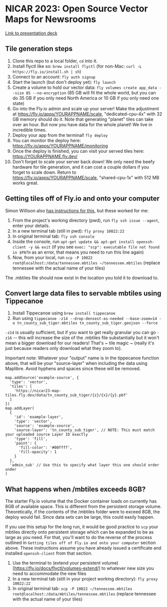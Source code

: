 # NICAR 2023: Open Source Vector Maps for Newsrooms

[Link to presentation deck](https://docs.google.com/presentation/d/1H9S_1h4-ezYZ0ixaUG_zPne1ufkk3prai-XXOKA1Pxc/edit#slide=id.g1c296784c18_0_349)

## Tile generation steps

1. Clone this repo to a local folder, `cd` into it.
1. Install flyctl like so: `brew install flyctl` (for non-Mac: `curl -L https://fly.io/install.sh | sh`)
1. Connect to an account: `fly auth signup`
1. Start the launch (but don't deploy yet): `fly launch`
1. Create a volume to hold our vector data: `fly volumes create app_data --size 85 --no-encryption` (85 GB will fit the whole world, but you can do 35 GB if you only need North America or 10 GB if you only need one state)
1. Go into the Fly.io admin and scale up your server! Make the adjustment at https://fly.io/apps/YOURAPPNAME/scale, "dedicated-cpu-4x" with 32 GB memory should do it. Note that generating "planet" tiles can take over an hour. But now you have data for the whole planet! We live in incredible times.
1. Deploy your app from the terminal! `fly deploy`
1. You can monitor the deploy here: https://fly.io/apps/YOURAPPNAME/monitoring
1. Once the deploy is finished, you can visit your served tiles here: https://YOURAPPNAME.fly.dev/
1. Don't forget to scale your server back down! We only need the beefy hardware for tile generation, and it can cost a couple dollars if you forget to scale down. Return to https://fly.io/apps/YOURAPPNAME/scale, "shared-cpu-1x" with 512 MB works great.

## Getting tiles off of Fly.io and onto your computer

Simon Willison also [has instructions for this](https://til.simonwillison.net/fly/scp), but these worked for me:

1. From the project's working directory (pwd), run `fly ssh issue --agent`, enter your details.
1. In a new terminal tab (still in pwd): `fly proxy 10022:22`
1. In original terminal tab: `fly ssh console`
1. Inside the console, run `apt-get update && apt-get install openssh-client -y && exit` (if you see `exec: "scp": executable file not found in $PATH` as an error, that means you need to run this line again)
1. Now, from your local, run `scp -P 10022 root@localhost:/data/tennessee.mbtiles ~/tennessee.mbtiles` (replace tennessee with the actual name of your tiles)

The .mbtiles file should now exist in the location you told it to download to.

## Convert large data files to servable mbtiles using Tippecanoe

1. Install Tippecanoe using `brew install tippecanoe`
1. Run using `tippecanoe -z14 --drop-densest-as-needed --base-zoom=14 -o tn_county_sub_tiger.mbtiles tn_county_sub_tiger.geojson --force`

`-z14` is usually sufficient, but if you want to get really granular you can go `-z16` -- this will increase the size of the .mbtiles file substantially but it won't mean a bigger download for our readers! That's ~ tile magic ~ (really it's just because readers only download what they zoom to).

Important note: Whatever your "output" name is in the tippecanoe function above, that will be your "source-layer" when including the data using Maplibre. Avoid hyphens and spaces since these will be removed. 

```
map.addSource('example-source', {
  'type': 'vector',
  'tiles': [
    'https://nicar23-map-tiles.fly.dev/data/tn_county_sub_tiger/{z}/{x}/{y}.pbf'
  ]
})
map.addLayer(
  {
    'id': 'example-layer',
    'type': 'vector',
    'source': 'example-source',
    'source-layer': 'tn_county_sub_tiger', // NOTE: This must match your uploaded source Layer ID exactly
    'type': 'fill',
    'paint': {
      'fill-color': '#00ffff',
      'fill-opacity': 1
    }
  },
  'admin_sub' // Use this to specify what layer this one should order under
)
```

## What happens when /mbtiles exceeds 8GB?

The starter Fly.io volume that the Docker container loads on currently has 8GB of available space. This is different from the persistent storage volume. Theoretically, if the contents of the /mbtiles folder were to exceed 8GB, the deploy would fail. Since data sets can be large, this could easily happen.

If you use this setup for the long run, it would be good practice to `scp` your mbtiles directly onto persistent storage which can be expanded to be as large as you need. For that, you'll want to do the reverse of the process outlined in `Getting tiles off of Fly.io and onto your computer` section above. These instructions assume you have already issued a certificate and installed `openssh-client` from that section.

1. Use the terminal to (extend your persistent volume)[https://fly.io/docs/flyctl/volumes-extend/] to whatever new size you need to accommodate the new files
1. In a new terminal tab (still in your project working directory): `fly proxy 10022:22`
1. In original terminal tab: `scp -P 10022 ~/tennessee.mbtiles root@localhost:/data/mbtiles/tennessee.mbtiles` (replace tennessee with the actual name of your tiles)
